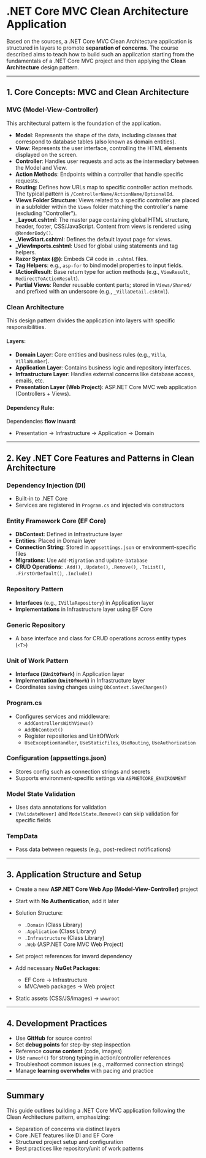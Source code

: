 # .NET Core MVC Clean Architecture Application

Based on the sources, a .NET Core MVC Clean Architecture application is structured in layers to promote **separation of concerns**. The course described aims to teach how to build such an application starting from the fundamentals of a .NET Core MVC project and then applying the **Clean Architecture** design pattern.

---

## 1. Core Concepts: MVC and Clean Architecture

### MVC (Model-View-Controller)

This architectural pattern is the foundation of the application.

- **Model**: Represents the shape of the data, including classes that correspond to database tables (also known as domain entities).
- **View**: Represents the user interface, controlling the HTML elements displayed on the screen.
- **Controller**: Handles user requests and acts as the intermediary between the Model and View.
- **Action Methods**: Endpoints within a controller that handle specific requests.
- **Routing**: Defines how URLs map to specific controller action methods. The typical pattern is `/ControllerName/ActionName/OptionalId`.
- **Views Folder Structure**: Views related to a specific controller are placed in a subfolder within the `Views` folder matching the controller's name (excluding "Controller").
- **_Layout.cshtml**: The master page containing global HTML structure, header, footer, CSS/JavaScript. Content from views is rendered using `@RenderBody()`.
- **_ViewStart.cshtml**: Defines the default layout page for views.
- **_ViewImports.cshtml**: Used for global using statements and tag helpers.
- **Razor Syntax (@)**: Embeds C# code in `.cshtml` files.
- **Tag Helpers**: e.g., `asp-for` to bind model properties to input fields.
- **IActionResult**: Base return type for action methods (e.g., `ViewResult`, `RedirectToActionResult`).
- **Partial Views**: Render reusable content parts; stored in `Views/Shared/` and prefixed with an underscore (e.g., `_VillaDetail.cshtml`).

### Clean Architecture

This design pattern divides the application into layers with specific responsibilities.

#### Layers:

- **Domain Layer**: Core entities and business rules (e.g., `Villa`, `VillaNumber`).
- **Application Layer**: Contains business logic and repository interfaces.
- **Infrastructure Layer**: Handles external concerns like database access, emails, etc.
- **Presentation Layer (Web Project)**: ASP.NET Core MVC web application (Controllers + Views).

#### Dependency Rule:

Dependencies **flow inward**:
- Presentation → Infrastructure → Application → Domain

---

## 2. Key .NET Core Features and Patterns in Clean Architecture

### Dependency Injection (DI)

- Built-in to .NET Core
- Services are registered in `Program.cs` and injected via constructors

### Entity Framework Core (EF Core)

- **DbContext**: Defined in Infrastructure layer
- **Entities**: Placed in Domain layer
- **Connection String**: Stored in `appsettings.json` or environment-specific files
- **Migrations**: Use `Add-Migration` and `Update-Database`
- **CRUD Operations**: `.Add()`, `.Update()`, `.Remove()`, `.ToList()`, `.FirstOrDefault()`, `.Include()`

### Repository Pattern

- **Interfaces** (e.g., `IVillaRepository`) in Application layer
- **Implementations** in Infrastructure layer using EF Core

### Generic Repository

- A base interface and class for CRUD operations across entity types (`<T>`)

### Unit of Work Pattern

- **Interface (`IUnitOfWork`)** in Application layer
- **Implementation (`UnitOfWork`)** in Infrastructure layer
- Coordinates saving changes using `DbContext.SaveChanges()`

### Program.cs

- Configures services and middleware:
  - `AddControllersWithViews()`
  - `AddDbContext()`
  - Register repositories and UnitOfWork
  - `UseExceptionHandler`, `UseStaticFiles`, `UseRouting`, `UseAuthorization`

### Configuration (appsettings.json)

- Stores config such as connection strings and secrets
- Supports environment-specific settings via `ASPNETCORE_ENVIRONMENT`

### Model State Validation

- Uses data annotations for validation
- `[ValidateNever]` and `ModelState.Remove()` can skip validation for specific fields

### TempData

- Pass data between requests (e.g., post-redirect notifications)

---

## 3. Application Structure and Setup

- Create a new **ASP.NET Core Web App (Model-View-Controller)** project
- Start with **No Authentication**, add it later
- Solution Structure:
  - `.Domain` (Class Library)
  - `.Application` (Class Library)
  - `.Infrastructure` (Class Library)
  - `.Web` (ASP.NET Core MVC Web Project)

- Set project references for inward dependency
- Add necessary **NuGet Packages**:
  - EF Core → Infrastructure
  - MVC/web packages → Web project
- Static assets (CSS/JS/images) → `wwwroot`

---

## 4. Development Practices

- Use **GitHub** for source control
- Set **debug points** for step-by-step inspection
- Reference **course content** (code, images)
- Use `nameof()` for strong typing in action/controller references
- Troubleshoot common issues (e.g., malformed connection strings)
- Manage **learning overwhelm** with pacing and practice

---

## Summary

This guide outlines building a .NET Core MVC application following the Clean Architecture pattern, emphasizing:

- Separation of concerns via distinct layers
- Core .NET features like DI and EF Core
- Structured project setup and configuration
- Best practices like repository/unit of work patterns
